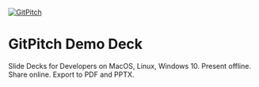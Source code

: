 [![GitPitch](https://gitpitch.com/assets/badge.svg)](https://gitpitch.com/gitpitch/demo-deck/master)

# GitPitch Demo Deck

Slide Decks for Developers on MacOS, Linux, Windows 10. Present offline. Share online. Export to PDF and PPTX.
